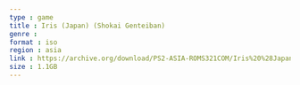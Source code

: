 ```yaml
---
type : game
title : Iris (Japan) (Shokai Genteiban)
genre : 
format : iso
region : asia
link : https://archive.org/download/PS2-ASIA-ROMS321COM/Iris%20%28Japan%29%20%28Shokai%20Genteiban%29.7z
size : 1.1GB
---
```

